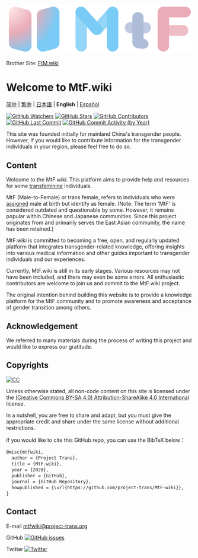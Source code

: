 <!-- markdownlint-disable-next-line -->

[![MtF-wiki][logo-long]][wiki-url]

Brother Site: [FtM.wiki](https://ftm.wiki)

# Welcome to **MtF.wiki**

[简中](README.md) | [繁中](README-T.md) | [日本語](README-JA.md) | **English** | [Español](README-ES.md)

[![GitHub Watchers][badge-gh-watch]][repo]
[![GitHub Stars][badge-gh-stars]][repo]
[![GitHub Contributors][badge-contributors]][gh-contributors]
[![GitHub Last Commit][badge-last-commit]][gh-history]
[![GitHub Commit Activity (by Year)][badge-activity]][gh-commit-activity]

[badge-gh-stars]: https://img.shields.io/github/stars/project-trans/mtf-wiki.svg?style=flat-square&label=Stars
[badge-gh-watch]: https://img.shields.io/github/watchers/project-trans/mtf-wiki.svg?style=flat-square&label=Watch
[badge-contributors]: https://img.shields.io/github/contributors/project-trans/mtf-wiki?style=flat-square
[badge-last-commit]: https://img.shields.io/github/last-commit/project-trans/mtf-wiki?style=flat-square
[badge-activity]: https://img.shields.io/github/commit-activity/y/project-trans/mtf-wiki?style=flat-square
[gh-contributors]: https://github.com/project-trans/MtF-wiki/graphs/contributors?style=flat-square
[gh-history]: https://github.com/project-trans/MtF-wiki/commits/master?style=flat-square
[gh-commit-activity]: https://github.com/project-trans/MtF-wiki/graphs/commit-activity?style=flat-square

This site was founded initially for mainland China's transgender people. However, if you would like to contribute information for the transgender individuals in your region, please feel free to do so.

## Content

Welcome to the MtF.wiki. This platform aims to provide help and resources for some [transfeminine](https://lgbtqia.fandom.com/wiki/Transfeminine) individuals.

MtF (Male-to-Female) or trans female, refers to individuals who were [assigned](https://en.wikipedia.org/wiki/Sex_assignment) male at birth but identify as female. (Note: The term 'MtF' is considered outdated and questionable by some. However, it remains popular within Chinese and Japanese communities. Since this project originates from and primarily serves the East Asian community, the name has been retained.)

MtF.wiki is committed to becoming a free, open, and regularly updated platform that integrates transgender-related knowledge, offering insights into various medical information and other guides important to transgender individuals and our experiences.

Currently, MtF.wiki is still in its early stages. Various resources may not have been included, and there may even be some errors. All enthusiastic contributors are welcome to join us and commit to the MtF.wiki project.

The original intention behind building this website is to provide a knowledge platform for the MtF community and to promote awareness and acceptance of gender transition among others.

## Acknowledgement

We referred to many materials during the process of writing this project and would like to express our gratitude.

## Copyrights

[![CC][cc-img]][cc-url]

Unless otherwise stated, all non-code content on this site is licensed under the [(Creative Commons BY-SA 4.0) Attribution-ShareAlike 4.0 International][cc-url] license.

In a nutshell, you are free to share and adapt, but you must give the appropriate credit and share under the same license without additional restrictions.

If you would like to cite this GitHub repo, you can use the BibTeX below：

```plain
@misc{mtfwiki,
  author = {Project Trans},
  title = {MtF.wiki},
  year = {2020},
  publisher = {GitHub},
  journal = {GitHub Repository},
  howpublished = {\url{https://github.com/project-trans/MtF-wiki}},
}
```

## Contact

E-mail <mtfwiki@project-trans.org>

GitHub [![GitHub issues][badge-gh-issues]](https://github.com/project-trans/MtF-wiki/issues/new/choose)

Twitter [![Twitter][badge-twitter]](https://twitter.com/MtFwiki)

[badge-twitter]: https://img.shields.io/twitter/follow/MtFwiki?style=flat-square
[badge-gh-issues]: https://img.shields.io/github/issues/project-trans/mtf-wiki?style=flat-square
[cc-img]: https://i.creativecommons.org/l/by-sa/4.0/88x31.png
[cc-url]: https://creativecommons.org/licenses/by-sa/4.0
[logo-long]: ./static/new/mtf-wiki-long.svg
[repo]: https://github.com/project-trans/MtF-wiki
[wiki-url]: https://mtf.wiki
